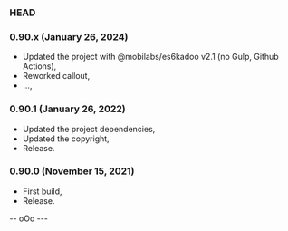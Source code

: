 ### HEAD


### 0.90.x (January 26, 2024)

  * Updated the project with @mobilabs/es6kadoo v2.1 (no Gulp, Github Actions),
  * Reworked callout,
  * ...,


### 0.90.1 (January 26, 2022)

  * Updated the project dependencies,
  * Updated the copyright,
  * Release.


### 0.90.0 (November 15, 2021)

  * First build,
  * Release.


-- oOo ---
